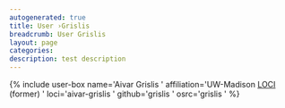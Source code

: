 ```yaml
---
autogenerated: true
title: User ›Grislis
breadcrumb: User Grislis
layout: page
categories: 
description: test description
---
```


{% include user-box name='Aivar Grislis ' affiliation='UW-Madison [LOCI](LOCI "wikilink") (former) ' loci='aivar-grislis ' github='grislis ' osrc='grislis ' %}
